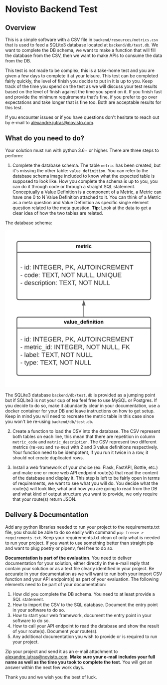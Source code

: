 # Novisto Backend Test

## Overview

This is a simple software with a CSV file in `backend/resources/metrics.csv` that is used to feed a SQLite3 
database located at `backend/db/test.db`. We want to complete the DB schema, we want to make a function that will fill 
the database from the CSV, then we want to make APIs to consume the data from the DB.

This test is not made to be complex, this is a take-home test and you are given a few days to complete it at your 
leisure. This test can be completed fairly quickly, the level of finish you decide to put in it is up to you. Keep 
track of the time you spend on the test as we will discuss your test results based on the level of finish against the 
time you spent on it. If you finish fast and provide the minimum requirements that's fine, if you prefer to go over 
expectations and take longer that is fine too. Both are acceptable results for this test.

If you encounter issues or if you have questions don't hesitate to reach out by e-mail to alexandre.jutras@novisto.com.


## What do you need to do? 

Your solution must run with python 3.6+ or higher. There are three steps to perform:

1. Complete the database schema. The table `metric` has been created, but it's missing the other table: 
   `value_definition`. You can refer to the database schema image included to know what the expected table is supposed 
   to look like. How you complete the schema is up to you, you can do it through code or through a straight SQL 
   statement. Conceptually a Value Definition is a component of a Metric, a Metric can have one 0 to N Value Definition 
   attached to it. You can think of a Metric as a meta question and Value Definition as specific single element 
   question related to the meta question.
   **Tip**: Look at the data to get a clear idea of how the two tables are related.
   
The database schema:
   
   ![The Database Schema](backend/db/novisto_backend_test_db_schema.png)

The SQLite3 database `backend/db/test.db` is provided as a jumping point but if SQLite3 is not your cup of tea feel 
free to use MySQL or Postgres. If you decide to do so, make it abundantly clear in your documentation, use a docker 
container for your DB and leave instructions on how to get setup. Keep in mind you will need to recreate the metric 
table in this case since you won't be re-using `backend/db/test.db`.

2. Create a function to load the CSV into the database. The CSV represent both tables on each line, this mean that 
   there are repetition in column `metric_code` and `metric_description`. The CSV represent two different metrics 
   (`TB-001` and `TB-002`) with 2 and 3 value definitions respectively. Your function need to be idempotent, if you 
   run it twice in a row, it should not create duplicated rows.
   
3. Install a web framework of your choice (ex: Flask, FastAPI, Bottle, etc.) and make one or more web API endpoint 
   route(s) that read the content of the database and display it. This step is left to be fairly open in terms of 
   requirements, we want to see what you will do. You decide what the route(s) will look like, what and how you are 
   going to read from the DB and what kind of output structure you want to provide, we only require that your route(s) 
   return JSON.


## Delivery & Documentation

Add any python libraries needed to run your project to the requirements.txt file, you should be able to do so easily 
with command `pip freeze > requirements.txt`. Keep your requirements.txt clean of only what is needed to run your 
project. If you want to use something better than straight pip and want to plug poetry or pipenv, feel free to do so.

**Documentation is part of the evaluation.** You need to deliver documentation for your solution, either directly in 
the e-mail reply that contain your solution or as a text file clearly identified in your project. Be accurate in your 
documentation as we will want to run both your import CSV function and your API endpoint(s) as part of your evaluation.
The following elements need to be part of your documentation:

1. How did you complete the DB schema. You need to at least provide a SQL statement.
2. How to import the CSV to the SQL database. Document the entry point in your software to do so.
3. How to start your web framework, document the entry point in your software to do so.
4. How to call your API endpoint to read the database and show the result of your route(s). Document your route(s).
5. Any additional documentation you wish to provide or is required to run your project.

Zip your project and send it as an e-mail attachment to alexandre.jutras@novisto.com. **Make sure your e-mail includes 
your full name as well as the time you took to complete the test**. You will get an answer within the next few work 
days. 

Thank you and we wish you the best of luck. 
